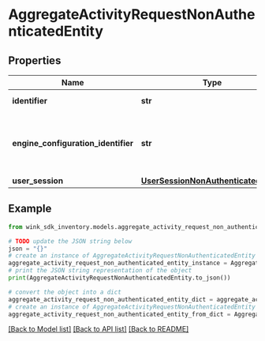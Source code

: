 # AggregateActivityRequestNonAuthenticatedEntity


## Properties

Name | Type | Description | Notes
------------ | ------------- | ------------- | -------------
**identifier** | **str** | Record identifier | 
**engine_configuration_identifier** | **str** | The configuration identifier that was used during this call. | [optional] 
**user_session** | [**UserSessionNonAuthenticatedEntity**](UserSessionNonAuthenticatedEntity.md) |  | 

## Example

```python
from wink_sdk_inventory.models.aggregate_activity_request_non_authenticated_entity import AggregateActivityRequestNonAuthenticatedEntity

# TODO update the JSON string below
json = "{}"
# create an instance of AggregateActivityRequestNonAuthenticatedEntity from a JSON string
aggregate_activity_request_non_authenticated_entity_instance = AggregateActivityRequestNonAuthenticatedEntity.from_json(json)
# print the JSON string representation of the object
print(AggregateActivityRequestNonAuthenticatedEntity.to_json())

# convert the object into a dict
aggregate_activity_request_non_authenticated_entity_dict = aggregate_activity_request_non_authenticated_entity_instance.to_dict()
# create an instance of AggregateActivityRequestNonAuthenticatedEntity from a dict
aggregate_activity_request_non_authenticated_entity_from_dict = AggregateActivityRequestNonAuthenticatedEntity.from_dict(aggregate_activity_request_non_authenticated_entity_dict)
```
[[Back to Model list]](../README.md#documentation-for-models) [[Back to API list]](../README.md#documentation-for-api-endpoints) [[Back to README]](../README.md)


